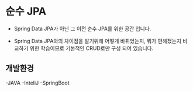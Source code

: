 # 순수 JPA

- Spring Data JPA가 아닌 그 이전 순수 JPA를 위한 공간 입니다.

- Spring Data JPA와의 차이점을 알기위해 어떻게 바뀌었는지, 뭐가 편해졌는지 비교하기 위한 학습이므로 기본적인 CRUD로만 구성 되어 있습니다.

## 개발환경
-JAVA
-InteliJ
-SpringBoot
